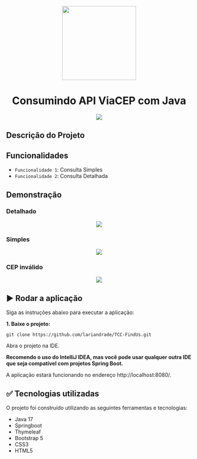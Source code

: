 <div align="center">
    <img src="https://github.com/lariandrade/api-viacep-java/assets/44838761/276b5190-e9ce-48e9-adc8-126a6a82c75d" weight="250" height="200"/>
    <h1 align="center">Consumindo API ViaCEP com Java</h1>
</div>

<div align="center">
<img src="http://img.shields.io/static/v1?label=STATUS&message=FINALIZADO&color=GREEN&style=for-the-badge"/>
</div>


## Descrição do Projeto


## Funcionalidades
- `Funcionalidade 1`: Consulta Simples
- `Funcionalidade 2`: Consulta Detalhada

## Demonstração
### Detalhado
<div align="center">
    <img src="https://github.com/lariandrade/api-viacep-java/assets/44838761/001575f8-bff0-463e-8870-d6fe962b7e31"/>
</div>

### Simples
<div align="center">
   <img src="https://github.com/lariandrade/api-viacep-java/assets/44838761/8b6dd448-937f-4306-9155-567066895ea8"/>
</div>

### CEP inválido
<div align="center">
  <img src="https://github.com/lariandrade/api-viacep-java/assets/44838761/a43e84db-9a1f-4ed5-a069-800b4e74d01f"/>
</div>

## :arrow_forward: Rodar a aplicação

Siga as instruções abaixo para executar a aplicação:

**1. Baixe o projeto:**
```
git clone https://github.com/lariandrade/TCC-FindUs.git
```
<p>Abra o projeto na IDE.</p>

**Recomendo o uso do IntelliJ IDEA, mas você pode usar qualquer outra IDE que seja compatível com projetos Spring Boot.**

A aplicação estará funcionando no endereço http://localhost:8080/.

## ✅ Tecnologias utilizadas

O projeto foi construído utilizando as seguintes ferramentas e tecnologias:

- Java 17
- Springboot
- Thymeleaf
- Bootstrap 5
- CSS3
- HTML5
